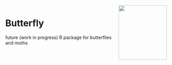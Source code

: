 <!-- 
<center>

![butterfly hexagon](https://user-images.githubusercontent.com/55933131/132932757-ce239f02-ae87-40f6-be5f-dde190687849.png)

</center> -->

<img align="right" width="150" height="170" src="https://user-images.githubusercontent.com/55933131/132932757-ce239f02-ae87-40f6-be5f-dde190687849.png">

# Butterfly
future (work in progress) R package for butterflies and moths
